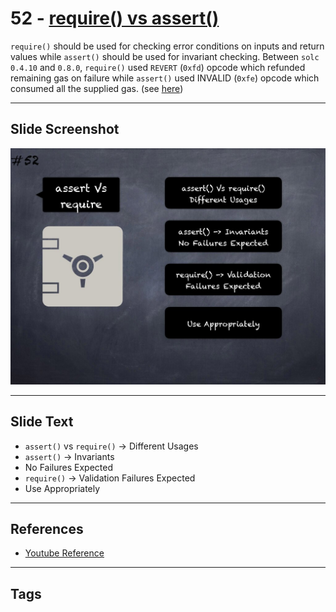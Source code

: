 # 52 - [require() vs assert()](require()%20vs%20assert().md)
`require()` should be used for checking error conditions on inputs and return values while `assert()` should be used for invariant checking. Between `solc 0.4.10` and `0.8.0`, `require()` used `REVERT` (`0xfd`) opcode which refunded remaining gas on failure while `assert()` used INVALID (`0xfe`) opcode which consumed all the supplied gas. (see [here](https://docs.soliditylang.org/en/v0.8.1/control-structures.html#error-handling-assert-require-revert-and-exceptions))

___
## Slide Screenshot
![052.jpg](../../images/4.%20Pitfalls%20and%20Best%20Practices%20101/052.jpg)
___
## Slide Text
- `assert()` vs `require()` -> Different Usages
- `assert()` -> Invariants
- No Failures Expected
- `require()` -> Validation Failures Expected
- Use Appropriately
___
## References
- [Youtube Reference](https://youtu.be/YVewx1xVROE?t=1088)
___
## Tags